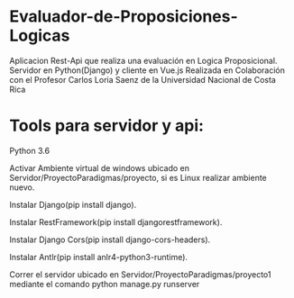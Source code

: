 # Evaluador-de-Proposiciones-Logicas
Aplicacion Rest-Api que realiza una evaluación en Logica Proposicional. Servidor en Python(Django) y cliente en Vue.js
Realizada en Colaboración con el Profesor Carlos Loria Saenz de la Universidad Nacional de Costa Rica
# Tools para servidor y api:
Python 3.6

Activar Ambiente virtual de windows ubicado en Servidor/ProyectoParadigmas/proyecto, si es Linux realizar ambiente nuevo.

Instalar Django(pip install django).

Instalar RestFramework(pip install djangorestframework).

Instalar Django Cors(pip install django-cors-headers).

Instalar Antlr(pip install anlr4-python3-runtime).

Correr el servidor ubicado en Servidor/ProyectoParadigmas/proyecto1 mediante el comando python manage.py runserver


